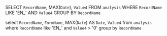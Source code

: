 SELECT `RecordName`, MAX(`Date`), `Value4` FROM `analysis` WHERE `RecordName` LIKE 'EN_' AND `Value4` GROUP BY `RecordName`

select `RecordName`, `FormName`, MAX(`Date`) AS `Date`, `Value4` from `analysis` where `RecordName` like 'EN_' and `Value4` > '0' group by `RecordName`